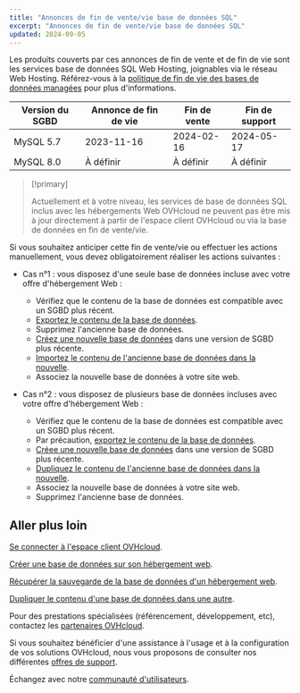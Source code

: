 ```yaml
---
title: "Annonces de fin de vente/vie base de données SQL"
excerpt: "Annonces de fin de vente/vie base de données SQL"
updated: 2024-09-05
---
```


Les produits couverts par ces annonces de fin de vente et de fin de vie sont les services base de données SQL Web Hosting, joignables via le réseau Web Hosting. Référez-vous à la [politique de fin de vie des bases de données managées](/pages/web_cloud/web_cloud_databases/eol-policy) pour plus d'informations.

|Version du SGBD|Annonce de fin de vie|Fin de vente|Fin de support|
|---|---|---|---|
|MySQL 5.7|2023-11-16|2024-02-16|2024-05-17|
|MySQL 8.0|À définir|À définir|À définir|

> [!primary]
>
> Actuellement et à votre niveau, les services de base de données SQL inclus avec les hébergements Web OVHcloud ne peuvent pas être mis à jour directement à partir de l'espace client OVHcloud ou via la base de données en fin de vente/vie.
>

Si vous souhaitez anticiper cette fin de vente/vie ou effectuer les actions manuellement, vous devez obligatoirement réaliser les actions suivantes :

- Cas n°1 : vous disposez d'une seule base de données incluse avec votre offre d'hébergement Web :
    - Vérifiez que le contenu de la base de données est compatible avec un SGBD plus récent.
    - [Exportez le contenu de la base de données](/pages/web_cloud/web_hosting/sql_database_export).
    - Supprimez l'ancienne base de données.
    - [Créez une nouvelle base de données](/pages/web_cloud/web_hosting/sql_create_database) dans une version de SGBD plus récente.
    - [Importez le contenu de l'ancienne base de données dans la nouvelle](/pages/web_cloud/web_hosting/sql_importing_mysql_database).
    - Associez la nouvelle base de données à votre site web.

- Cas n°2 : vous disposez de plusieurs base de données incluses avec votre offre d'hébergement Web :
    - Vérifiez que le contenu de la base de données est compatible avec un SGBD plus récent.
    - Par précaution, [exportez le contenu de la base de données](/pages/web_cloud/web_hosting/sql_database_export).
    - [Créee une nouvelle base de données](/pages/web_cloud/web_hosting/sql_create_database) dans une version de SGBD plus récente.
    - [Dupliquez le contenu de l'ancienne base de données dans la nouvelle](/pages/web_cloud/web_hosting/copy_database).
    - Associez la nouvelle base de données à votre site web.
    - Supprimez l'ancienne base de données.

## Aller plus loin

[Se connecter à l'espace client OVHcloud](/pages/account_and_service_management/account_information/ovhcloud-account-login).

[Créer une base de données sur son hébergement web](/pages/web_cloud/web_hosting/sql_create_database).

[Récupérer la sauvegarde de la base de données d'un hébergement web](/pages/web_cloud/web_hosting/sql_database_export).

[Dupliquer le contenu d'une base de données dans une autre](/pages/web_cloud/web_hosting/copy_database).

Pour des prestations spécialisées (référencement, développement, etc), contactez les [partenaires OVHcloud](/links/partner).

Si vous souhaitez bénéficier d'une assistance à l'usage et à la configuration de vos solutions OVHcloud, nous vous proposons de consulter nos différentes [offres de support](/links/support).

Échangez avec notre [communauté d'utilisateurs](/links/community).
